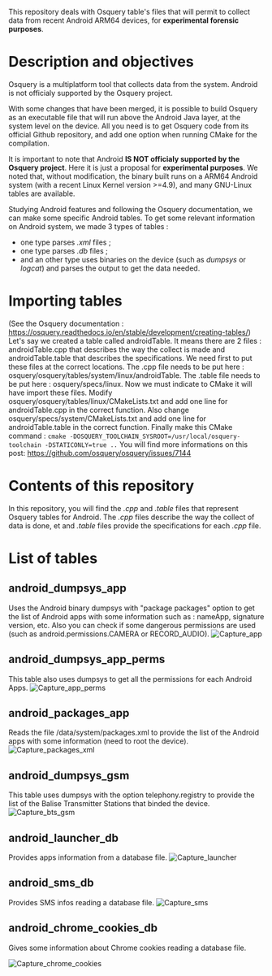 This repository deals with Osquery table's files that will permit to collect data from recent Android ARM64 devices, for **experimental forensic purposes**.

# Description and objectives

Osquery is a multiplatform tool that collects data from the system. 
Android is not officialy supported by the Osquery project.

With some changes that have been merged, it is possible to build Osquery as an executable file that will run above the Android Java layer, at the system level on the device. 
All you need is to get Osquery code from its official Github repository, and add one option when running CMake for the compilation. 

It is important to note that Android **IS NOT officialy supported by the Osquery project**. Here it is just a proposal for **experimental purposes**.
We noted that, without modification, the binary built runs on a ARM64 Android system (with a recent Linux Kernel version >=4.9), and many GNU-Linux tables are available. 

Studying Android features and following the Osquery documentation, we can make some specific Android tables.
To get some relevant information on Android system, we made 3 types of tables : 
- one type parses *.xml* files ;
- one type parses *.db* files ;
- and an other type uses binaries on the device (such as *dumpsys* or *logcat*) and parses the output to get the data needed.

# Importing tables

(See the Osquery documentation : https://osquery.readthedocs.io/en/stable/development/creating-tables/) 
Let's say we created a table called androidTable. It means there are 2 files : androidTable.cpp that describes the way the collect is made and androidTable.table that describes the specifications.
We need first to put these files at the correct locations. The .cpp file needs to be put here : osquery/osquery/tables/system/linux/androidTable. The .table file needs to be put here : osquery/specs/linux.
Now we must indicate to CMake it will have import these files. Modify osquery/osquery/tables/linux/CMakeLists.txt and add one line for androidTable.cpp in the correct function. Also change osquery/specs/system/CMakeLists.txt and add one line for androidTable.table in the correct function.
Finally make this CMake command :
`cmake -DOSQUERY_TOOLCHAIN_SYSROOT=/usr/local/osquery-toolchain -DSTATICONLY=true ..`
You will find more informations on this post: https://github.com/osquery/osquery/issues/7144

# Contents of this repository

In this repository, you will find the *.cpp* and *.table* files that represent Osquery tables for Android.
The *.cpp* files describe the way the collect of data is done, et and *.table* files provide the specifications for each *.cpp* file.

# List of tables

## android_dumpsys_app 
Uses the Android binary dumpsys with "package packages" option to get the list of Android apps with some information such as : nameApp, signature version, etc. Also you can check if some dangerous permissions are used (such as android.permissions.CAMERA or RECORD_AUDIO).
![Capture_app](https://user-images.githubusercontent.com/85172899/131817299-826176d2-5eb7-429e-bc6c-e324e7c2fe23.PNG)


## android_dumpsys_app_perms 
This table also uses dumpsys to get all the permissions for each Android Apps.
![Capture_app_perms](https://user-images.githubusercontent.com/85172899/131818094-56a75b98-0ea8-4061-a730-5b89af3a2270.PNG)


## android_packages_app 
Reads the file /data/system/packages.xml to provide the list of the Android apps with some information (need to root the device).
![Capture_packages_xml](https://user-images.githubusercontent.com/85172899/131812759-c9ab5677-8cb2-436d-ac3d-9dbfccaf21f9.PNG)


## android_dumpsys_gsm 
This table uses dumpsys with the option telephony.registry to provide the list of the Balise Transmitter Stations that binded the device.
![Capture_bts_gsm](https://user-images.githubusercontent.com/85172899/131813911-cd763d51-44f7-4359-bb85-d51b02fbd55d.PNG)

## android_launcher_db
Provides apps information from a database file.
![Capture_launcher](https://user-images.githubusercontent.com/85172899/131815595-5b8331a1-4a12-4547-91bd-ca0a600b3eee.PNG)


## android_sms_db
Provides SMS infos reading a database file.
![Capture_sms](https://user-images.githubusercontent.com/85172899/131812835-a3e1fcbc-294e-43a0-b3e9-1c5ad9e10b8b.PNG)


## android_chrome_cookies_db
Gives some information about Chrome cookies reading a database file.

![Capture_chrome_cookies](https://user-images.githubusercontent.com/85172899/131815569-a7613e9d-44b6-423a-bf50-3bcb7de6c982.PNG)


